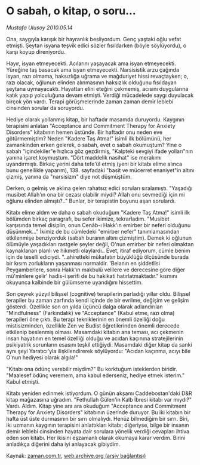 # O sabah, o kitap, o soru...

*Mustafa Ulusoy 2010.05.14*

<tr><td class="metin" colspan="2" style="padding-top: 20px; padding-left: 5px; ">Ona, saygıyla karışık bir hayranlık besliyordum. Genç yaştaki oğlu vefat etmişti. Şeytan isyana teşvik edici sözler fısıldarken (böyle söylüyordu), o karşı koyup direniyordu.</td></tr><tr><td class="metin" colspan="2" style="padding-top: 20px; padding-left: 5px; "><p>Hayır, isyan etmeyecekti. Acılarını yaşayacak ama isyan etmeyecekti. Yüreğine taş basacak ama isyan etmeyecekti. Narsisistik arzu çağında isyan, razı olmama, haksızlığa uğrama ve mağduriyet hissi revaçtayken; o, razı olacak, oğlunun elinden alınmasının haksızlık olduğunu fısıldayan şeytana uymayacaktı. Hayattan elini eteğini çekmemiş, acısını duygularına katık yapıp yolculuğuna devam etmişti. Verdiği mücadelede saygı duyulacak birçok yön vardı. Terapi görüşmelerinde zaman zaman demir leblebi cinsinden sorular da soruyordu.
<p>Hediye olarak yollanmış kitap, bir haftadır masamda duruyordu. Kaygının terapisini anlatan "Acceptance and Commitment Therapy for Anxiety Disorders" kitabının hemen üstünde. Bir haftadır onu neden eve götürmemiştim? Neden "Kadere Taş Atma!" isimli ilk bölümünü, her zamankinden erken gelerek, o sabah, evet o sabah okumuştum? Yine o sabah "içindekiler"e hızlıca göz gezdirmiş, "Kalpteki sevgiyi ifade yolları"nın yanına işaret koymuştum. "Dört maddelik nasihat" ise merakımı uyandırmıştı. Birkaç yerini daha tefe'ül etmiş (yeni bir kitabı elime alınca bunu genellikle yaparım), 138. sayfadaki "basit ve mücerret enaniyet"in altını çizmiş, yanına da "narsisizm" diye not düşmüştüm.
<p>Derken, o gelmiş ve aklına gelen rahatsız edici soruları sıralamıştı. "Yaşadığı musibet Allah'ın ona bir cezası olabilir miydi? Allah onu sevmediği için mi oğlunu elinden almıştı?.." Bunlar, bir terapistin boyunu aşan sorulardı.
<p>Kitabı elime aldım ve daha o sabah okuduğum "Kadere Taş Atma!" isimli ilk bölümden birkaç paragrafı, bu sefer ikimize, tekrarladım. "Musibet karşısında temel disiplin, onun Cenâb-ı Hakk'ın emirber bir neferi olduğunu düşünmek..." İkimiz de bu cümledeki "emirber nefer" tanımlamasından etkilenmişe benziyorduk (sabah buranın altını çizmiştim). Demek ki oğlunun ölümüyle yaşadıkları rastgele şeyler değil, O'nun emirber bir neferi olmaktan kaynaklanan planlı ve hikmetli olaylardı.. Evet, itiraf ediyorum, cümle benim için de teselli ediciydi. "..ahiretteki mükafatın büyüklüğü ölçüsünde burada bir kısım zorlukların yaşanması normaldir. 'Belanın en şiddetlisi Peygamberlere, sonra Hakk'ın makbulü velilere ve derecesine göre diğer mü'minlere gelir' hadis-i şerifi de bu hakikati hatırlatmaktadır." kısmını okuyunca kalbinde bir gülümseme uyandığını hissettim.
<p>Son çeyrek yüzyıl bilişsel (cognitive) terapilerin parladığı yıllar oldu. Bilişsel terapiler bu zaman zarfında kendi içinde de bir evrilme, değişim ve gelişim gösterdi. Özellikle son on yılda üçüncü dalga olarak adlandırılan "Mindfulness" (Farkındalık) ve "Acceptance" (Kabul etme, razı olma) terapileri öne çıktı. Bu terapi tekniklerinin en önemli özelliği doğu mistisizminden, özellikle Zen ve Budist öğretilerinden önemli derecede etkilenip beslenmiş olması. Masamdaki kitabın ana teması, acı çekmenin insan hayatının en temel özelliği olduğu ve acıdan kaçınma stratejilerinin psikiyatrik sorunların esasını teşkil ettiğiydi. Masamdaki diğer kitap da sanki aynı şeyi Yaratıcı'yla ilişkilendirerek söylüyordu: "Acıdan kaçınma, acıyı bile O'nun hediyesi olarak algıla!"
<p>"Kitabı ona ödünç verebilir miydim?" Bu korktuğum isteklerden biridir. "Maalesef ödünç veremem, ama kabul ederseniz, hediye etmek isterim." Kabul etmişti.
<p>Kitabı yeniden edinmek istiyordum. O günün akşamı Caddebostan'daki D&amp;R kitap mağazasına uğradım. "Fethullah Gülen'in Kalb İbresi kitabı var mıydı?" Vardı. Aldım. Kitap yine ara ara okuduğum "Acceptance and Commitment Therapy for Anxiety Disorders" kitabının üzerinde duruyor. Bu iki kitabın bir hafta üst üste durmasının bir sırrı olmalıydı. Henüz bilmediğim bir sırrı. Biri, iki uzmanın kaygının terapisini anlattıkları kitabı; diğeriyse, bilge bir insanın demir leblebi cinsinden hayata dair sorulara yönelik verdiği cevapları ihtiva eden son kitabı. Her ikisini eşzamanlı olarak okumaya karar verdim. Birini anladıkça diğerini daha iyi anlayacak gibiydim. <br/></p></p></p></p></p></p></p></td></tr>

Kaynak: [zaman.com.tr](http://zaman.com.tr/yazar.do?yazino=983539), [web.archive.org (arşiv bağlantısı)](http://web.archive.org/web/20100519035055/http://www.zaman.com.tr:80/yazar.do?yazino=983539)
